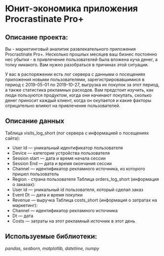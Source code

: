 # Юнит-экономика приложения Procrastinate Pro+
## Описание проекта:
Вы - маркетинговый аналитик развлекательного приложения Procrastinate Pro+. Несколько прошлых месяцев ваш бизнес постоянно нес убытки - в привлечение пользователей была вложена куча денег, а толку никакого. Вам нужно разобраться в причинах этой ситуации.

У вас в распоряжении есть лог сервера с данными о посещениях приложения новыми пользователями, зарегистрировавшимися в период с 2019-05-01 по 2019-10-27, выгрузка их покупок за этот период, а также статистика рекламных расходов. Вам предстоит изучить, как люди пользуются продуктом, когда они начинают покупать, сколько денег приносит каждый клиент, когда он окупается и какие факторы отрицательно влияют на привлечение пользователей.

## Описание данных
Таблица visits_log_short (лог сервера с информацией о посещениях сайта):
* User Id — уникальный идентификатор пользователя
* Device — категория устройства пользователя
* Session start — дата и время начала сессии
* Session End — дата и время окончания сессии
* Channel — идентификатор рекламного источника, из которого пришел пользователь
* Region - страна пользователя
Таблица orders_log_short (информация о заказах):
* User Id — уникальный id пользователя, который сделал заказ
* Event Dt — дата и время покупки
* Revenue — выручка
Таблица costs_short (информация о затратах на маркетинг):
* Channel — идентификатор рекламного источника
* Dt — дата
* Costs — затраты на этот рекламный источник в этот день
## Используемые библиотеки:
_pandas, seaborn,  matplotlib, datetime, numpy_
